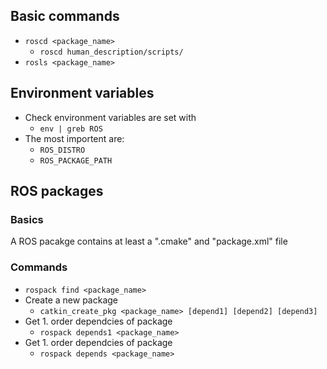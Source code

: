 ## Basic commands
- `roscd <package_name>`
  - `roscd human_description/scripts/`
- `rosls <package_name>`

## Environment variables
- Check environment variables are set with
  - `env | greb ROS`
- The most importent are:
  - `ROS_DISTRO`
  - `ROS_PACKAGE_PATH`
 
## ROS packages
### Basics
A ROS pacakge contains at least a "<name>.cmake" and "package.xml" file
### Commands
- `rospack find <package_name>`
- Create a new package
  - `catkin_create_pkg <package_name> [depend1] [depend2] [depend3]`
- Get 1. order dependcies of package
  - `rospack depends1 <package_name>`
- Get 1. order dependcies of package
  - `rospack depends <package_name>`
